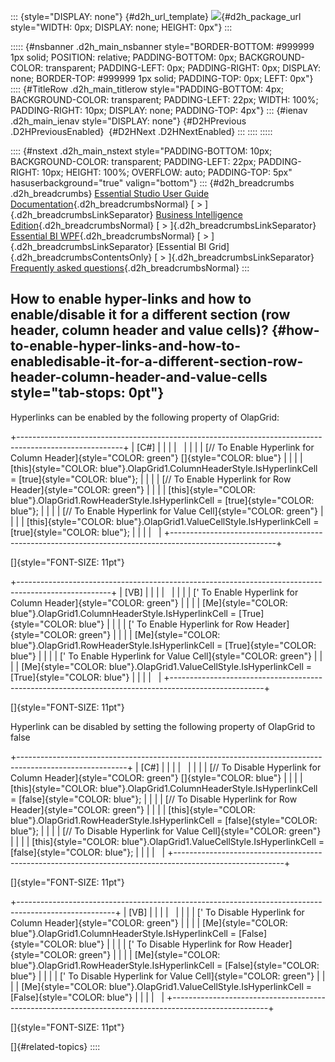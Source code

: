 ::: {style="DISPLAY: none"}
[](ms-xhelp:///?Id=d2h_url_template){#d2h_url_template} ![](!package_url!){#d2h_package_url style="WIDTH: 0px; DISPLAY: none; HEIGHT: 0px"}
:::

::::: {#nsbanner .d2h_main_nsbanner style="BORDER-BOTTOM: #999999 1px solid; POSITION: relative; PADDING-BOTTOM: 0px; BACKGROUND-COLOR: transparent; PADDING-LEFT: 0px; PADDING-RIGHT: 0px; DISPLAY: none; BORDER-TOP: #999999 1px solid; PADDING-TOP: 0px; LEFT: 0px"}
:::: {#TitleRow .d2h_main_titlerow style="PADDING-BOTTOM: 4px; BACKGROUND-COLOR: transparent; PADDING-LEFT: 22px; WIDTH: 100%; PADDING-RIGHT: 10px; DISPLAY: none; PADDING-TOP: 4px"}
::: {#ienav .d2h_main_ienav style="DISPLAY: none"}
[](ms-xhelp:///?Id=16e9331e-70d0-4678-8f0c-171403c7a68b){#D2HPrevious .D2HPreviousEnabled}  [](ms-xhelp:///?Id=5367c752-7be7-43d5-bf4c-4f65e82ae515){#D2HNext .D2HNextEnabled}
:::
::::
:::::

:::: {#nstext .d2h_main_nstext style="PADDING-BOTTOM: 10px; BACKGROUND-COLOR: transparent; PADDING-LEFT: 22px; PADDING-RIGHT: 10px; HEIGHT: 100%; OVERFLOW: auto; PADDING-TOP: 5px" hasuserbackground="true" valign="bottom"}
::: {#d2h_breadcrumbs .d2h_breadcrumbs}
[Essential Studio User Guide Documentation](ms-xhelp:///?Id=12457748-09e3-4d74-a240-8e049cedf030){.d2h_breadcrumbsNormal} [ \> ]{.d2h_breadcrumbsLinkSeparator} [Business Intelligence Edition](ms-xhelp:///?Id=fdf33dd8-62b2-47b9-ad7b-fc50e590bca5){.d2h_breadcrumbsNormal} [ \> ]{.d2h_breadcrumbsLinkSeparator} [Essential BI WPF](ms-xhelp:///?Id=41e3d586-d922-4a01-8272-679fe4ae7343){.d2h_breadcrumbsNormal} [ \> ]{.d2h_breadcrumbsLinkSeparator} [Essential BI Grid]{.d2h_breadcrumbsContentsOnly} [ \> ]{.d2h_breadcrumbsLinkSeparator} [Frequently asked questions](ms-xhelp:///?Id=345d79d3-3141-4925-a4ce-32673da65509){.d2h_breadcrumbsNormal}
:::

## How to enable hyper-links and how to enable/disable it for a different section (row header, column header and value cells)? {#how-to-enable-hyper-links-and-how-to-enabledisable-it-for-a-different-section-row-header-column-header-and-value-cells style="tab-stops: 0pt"}

Hyperlinks can be enabled by the following property of OlapGrid:

+--------------------------------------------------------------------------------------------------------+
| \[C#\]                                                                                                 |
|                                                                                                        |
|                                                                                                        |
|                                                                                                        |
| [// To Enable Hyperlink for Column Header]{style="COLOR: green"} []{style="COLOR: blue"}               |
|                                                                                                        |
| [this]{style="COLOR: blue"}.OlapGrid1.ColumnHeaderStyle.IsHyperlinkCell = [true]{style="COLOR: blue"}; |
|                                                                                                        |
| [// To Enable Hyperlink for Row Header]{style="COLOR: green"}                                          |
|                                                                                                        |
| [this]{style="COLOR: blue"}.OlapGrid1.RowHeaderStyle.IsHyperlinkCell = [true]{style="COLOR: blue"};    |
|                                                                                                        |
| [// To Enable Hyperlink for Value Cell]{style="COLOR: green"}                                          |
|                                                                                                        |
| [this]{style="COLOR: blue"}.OlapGrid1.ValueCellStyle.IsHyperlinkCell = [true]{style="COLOR: blue"};    |
|                                                                                                        |
|                                                                                                        |
+--------------------------------------------------------------------------------------------------------+

[]{style="FONT-SIZE: 11pt"} 

+-----------------------------------------------------------------------------------------------------+
| \[VB\]                                                                                              |
|                                                                                                     |
|                                                                                                     |
|                                                                                                     |
| [\' To Enable Hyperlink for Column Header]{style="COLOR: green"}                                    |
|                                                                                                     |
| [Me]{style="COLOR: blue"}.OlapGrid1.ColumnHeaderStyle.IsHyperlinkCell = [True]{style="COLOR: blue"} |
|                                                                                                     |
| [\' To Enable Hyperlink for Row Header]{style="COLOR: green"}                                       |
|                                                                                                     |
| [Me]{style="COLOR: blue"}.OlapGrid1.RowHeaderStyle.IsHyperlinkCell = [True]{style="COLOR: blue"}    |
|                                                                                                     |
| [\' To Enable Hyperlink for Value Cell]{style="COLOR: green"}                                       |
|                                                                                                     |
| [Me]{style="COLOR: blue"}.OlapGrid1.ValueCellStyle.IsHyperlinkCell = [True]{style="COLOR: blue"}    |
|                                                                                                     |
|                                                                                                     |
+-----------------------------------------------------------------------------------------------------+

[]{style="FONT-SIZE: 11pt"} 

Hyperlink can be disabled by setting the following property of OlapGrid to false

+---------------------------------------------------------------------------------------------------------+
| \[C#\]                                                                                                  |
|                                                                                                         |
|                                                                                                         |
|                                                                                                         |
| [// To Disable Hyperlink for Column Header]{style="COLOR: green"} []{style="COLOR: blue"}               |
|                                                                                                         |
| [this]{style="COLOR: blue"}.OlapGrid1.ColumnHeaderStyle.IsHyperlinkCell = [false]{style="COLOR: blue"}; |
|                                                                                                         |
| [// To Disable Hyperlink for Row Header]{style="COLOR: green"}                                          |
|                                                                                                         |
| [this]{style="COLOR: blue"}.OlapGrid1.RowHeaderStyle.IsHyperlinkCell = [false]{style="COLOR: blue"};    |
|                                                                                                         |
| [// To Disable Hyperlink for Value Cell]{style="COLOR: green"}                                          |
|                                                                                                         |
| [this]{style="COLOR: blue"}.OlapGrid1.ValueCellStyle.IsHyperlinkCell = [false]{style="COLOR: blue"};    |
|                                                                                                         |
|                                                                                                         |
+---------------------------------------------------------------------------------------------------------+

[]{style="FONT-SIZE: 11pt"} 

+------------------------------------------------------------------------------------------------------+
| \[VB\]                                                                                               |
|                                                                                                      |
|                                                                                                      |
|                                                                                                      |
| [\' To Disable Hyperlink for Column Header]{style="COLOR: green"}                                    |
|                                                                                                      |
| [Me]{style="COLOR: blue"}.OlapGrid1.ColumnHeaderStyle.IsHyperlinkCell = [False]{style="COLOR: blue"} |
|                                                                                                      |
| [\' To Disable Hyperlink for Row Header]{style="COLOR: green"}                                       |
|                                                                                                      |
| [Me]{style="COLOR: blue"}.OlapGrid1.RowHeaderStyle.IsHyperlinkCell = [False]{style="COLOR: blue"}    |
|                                                                                                      |
| [\' To Disable Hyperlink for Value Cell]{style="COLOR: green"}                                       |
|                                                                                                      |
| [Me]{style="COLOR: blue"}.OlapGrid1.ValueCellStyle.IsHyperlinkCell = [False]{style="COLOR: blue"}    |
|                                                                                                      |
|                                                                                                      |
+------------------------------------------------------------------------------------------------------+

[]{style="FONT-SIZE: 11pt"} 

[]{#related-topics}
::::
